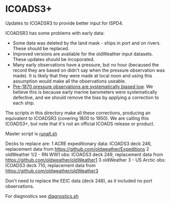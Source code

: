 # ICOADS3+

Updates to ICOADSR3 to provide better input for ISPD4.

ICOADSR3 has some problems with early data: 
* Some data was deleted by the land mask - ships in port and on rivers. These should be replaced.
* Improved versions are available for the oldWeather input datasets. These updates should be incoporated.
* Many early observations have a pressure, but no hour (becaused the record they are based on didn't say when the pressure observation was made). It is likely that they were made at local noon and using this assumption would make all the observations useable.
* [Pre-1870 pressure observations are systematically biased low](http://reanalyses.org/index.php/observations/pressure-biases-early-ship-observations). We believe this is because early marine barometers were systematically defective, and we should remove the bias by applying a correction to each ship. 

The scripts in this directory make all these corrections, producing an equivalent to ICOADSR3 (covering 1800 to 1950). We are calling this ICOADS3+, but note that it's not an official ICOADS release or product. 

Master script is [runall.sh](runall.sh)

Decks to replace are:
1 ACRE expeditionary data: ICOADS3 deck 246, replacement data from  https://github.com/oldweather/Expeditions
2 oldWeather 1/2 - RN WW1 obs: ICOADS3 deck 249, replacement data from https://github.com/oldweather/oldWeather1
3 oldWeather 3 - US Arctic obs: ICOADS3 deck 710, replacement data from https://github.com/oldweather/oldWeather3

Don't need to replace the EEIC data (deck 248), as it included no port observations.

For diagnostics see [diagnostics.sh](disgnostics.sh)

